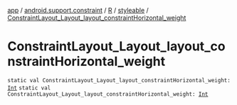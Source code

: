 [app](../../../index.md) / [android.support.constraint](../../index.md) / [R](../index.md) / [styleable](index.md) / [ConstraintLayout_Layout_layout_constraintHorizontal_weight](./-constraint-layout_-layout_layout_constraint-horizontal_weight.md)

# ConstraintLayout_Layout_layout_constraintHorizontal_weight

`static val ConstraintLayout_Layout_layout_constraintHorizontal_weight: `[`Int`](https://kotlinlang.org/api/latest/jvm/stdlib/kotlin/-int/index.html)
`static val ConstraintLayout_Layout_layout_constraintHorizontal_weight: `[`Int`](https://kotlinlang.org/api/latest/jvm/stdlib/kotlin/-int/index.html)